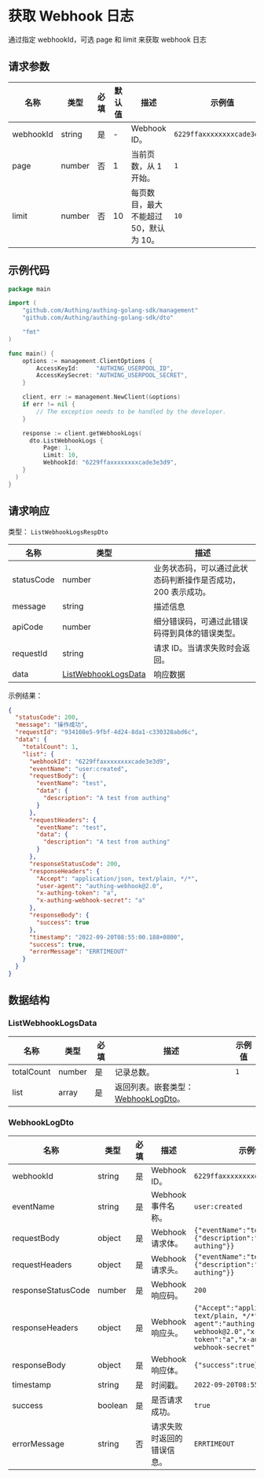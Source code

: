 # 获取 Webhook 日志

<!--
  警告⚠️：
  不要直接修改该文档，
  https://github.com/Authing/authing-docs-factory
  使用该项目进行生成
-->

<LastUpdated />

通过指定 webhookId，可选 page 和 limit 来获取 webhook 日志

## 请求参数

| 名称 | 类型 | 必填 | 默认值 | 描述 | 示例值 |
| ---- | ---- | ---- | ---- | ---- | ---- |
| webhookId | string | 是 | - | Webhook ID。   | `6229ffaxxxxxxxxcade3e3d9` |
| page | number | 否 | 1 | 当前页数，从 1 开始。   | `1` |
| limit | number | 否 | 10 | 每页数目，最大不能超过 50，默认为 10。   | `10` |


## 示例代码

```go
package main

import (
    "github.com/Authing/authing-golang-sdk/management"
    "github.com/Authing/authing-golang-sdk/dto"

    "fmt"
)

func main() {
    options := management.ClientOptions {
        AccessKeyId:     "AUTHING_USERPOOL_ID",
        AccessKeySecret: "AUTHING_USERPOOL_SECRET",
    }

    client, err := management.NewClient(&options)
    if err != nil {
        // The exception needs to be handled by the developer.
    }

    response := client.getWebhookLogs(
      dto.ListWebhookLogs {
          Page: 1,
          Limit: 10,
          WebhookId: "6229ffaxxxxxxxxcade3e3d9",
    }
  )
}
```



## 请求响应

类型： `ListWebhookLogsRespDto`

| 名称 | 类型 | 描述 |
| ---- | ---- | ---- |
| statusCode | number | 业务状态码，可以通过此状态码判断操作是否成功，200 表示成功。 |
| message | string | 描述信息 |
| apiCode | number | 细分错误码，可通过此错误码得到具体的错误类型。 |
| requestId | string | 请求 ID。当请求失败时会返回。 |
| data | <a href="#ListWebhookLogsData">ListWebhookLogsData</a> | 响应数据 |



示例结果：

```json
{
  "statusCode": 200,
  "message": "操作成功",
  "requestId": "934108e5-9fbf-4d24-8da1-c330328abd6c",
  "data": {
    "totalCount": 1,
    "list": {
      "webhookId": "6229ffaxxxxxxxxcade3e3d9",
      "eventName": "user:created",
      "requestBody": {
        "eventName": "test",
        "data": {
          "description": "A test from authing"
        }
      },
      "requestHeaders": {
        "eventName": "test",
        "data": {
          "description": "A test from authing"
        }
      },
      "responseStatusCode": 200,
      "responseHeaders": {
        "Accept": "application/json, text/plain, */*",
        "user-agent": "authing-webhook@2.0",
        "x-authing-token": "a",
        "x-authing-webhook-secret": "a"
      },
      "responseBody": {
        "success": true
      },
      "timestamp": "2022-09-20T08:55:00.188+0800",
      "success": true,
      "errorMessage": "ERRTIMEOUT"
    }
  }
}
```

## 数据结构


### <a id="ListWebhookLogsData"></a> ListWebhookLogsData

| 名称 | 类型 | 必填 | 描述 | 示例值 |
| ---- |  ---- | ---- | ---- | ---- |
| totalCount | number | 是 | 记录总数。  |  `1` |
| list | array | 是 | 返回列表。嵌套类型：<a href="#WebhookLogDto">WebhookLogDto</a>。  |  |


### <a id="WebhookLogDto"></a> WebhookLogDto

| 名称 | 类型 | 必填 | 描述 | 示例值 |
| ---- |  ---- | ---- | ---- | ---- |
| webhookId | string | 是 | Webhook ID。  |  `6229ffaxxxxxxxxcade3e3d9` |
| eventName | string | 是 | Webhook 事件名称。  |  `user:created` |
| requestBody | object | 是 | Webhook 请求体。  |  `{"eventName":"test","data":{"description":"A test from authing"}}` |
| requestHeaders | object | 是 | Webhook 请求头。  |  `{"eventName":"test","data":{"description":"A test from authing"}}` |
| responseStatusCode | number | 是 | Webhook 响应码。  |  `200` |
| responseHeaders | object | 是 | Webhook 响应头。  |  `{"Accept":"application/json, text/plain, */*","user-agent":"authing-webhook@2.0","x-authing-token":"a","x-authing-webhook-secret":"a"}` |
| responseBody | object | 是 | Webhook 响应体。  |  `{"success":true}` |
| timestamp | string | 是 | 时间戳。  |  `2022-09-20T08:55:00.188+0800` |
| success | boolean | 是 | 是否请求成功。  |  `true` |
| errorMessage | string | 否 | 请求失败时返回的错误信息。  |  `ERRTIMEOUT` |


